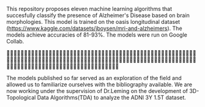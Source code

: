 This repository proposes eleven machine learning algorithms that succesfully classify the presence of Alzheimer's Disease based on brain morphologies. This model is trained on the oasis longitudinal dataset (https://www.kaggle.com/datasets/jboysen/mri-and-alzheimers). The models achieve accuracies of 81-93%. The models were run on Google Collab. 

🧑‍🔬👩‍🔬🧑‍🔬👩‍🔬🧑‍🔬👩‍🔬🧑‍🔬👩‍🔬🧑‍🔬👩‍🔬🧑‍🔬👩‍🔬🧑‍🔬👩‍🔬🧑‍🔬👩‍🔬🧑‍🔬👩‍🔬🧑‍🔬👩‍🔬🧑‍🔬👩‍🔬🧑‍🔬👩‍🔬🧑‍🔬👩‍🔬🧑‍🔬👩‍🔬🧑‍🔬👩‍🔬🧑‍🔬👩‍🔬🧑‍🔬👩‍🔬🧑‍🔬👩‍🔬🧑‍🔬👩‍🔬🧑‍🔬👩‍🔬🧑‍🔬👩‍🔬🧑‍🔬👩‍🔬🧑‍🔬👩‍🔬🧑‍🔬👩‍🔬🧑‍🔬👩‍🔬🧑‍🔬👩‍🔬🧑‍🔬👩‍🔬🧑‍🔬👩‍🔬🧑‍🔬👩‍🔬🧑‍🔬👩‍🔬🧑‍🔬👩‍🔬🧑‍🔬👩‍🔬🧑‍🔬👩‍🔬🧑‍🔬👩‍🔬🧑‍🔬👩‍🔬

The models published so far served as an exploration of the field and allowed us to familiarize ourselves with the bibliography available. We are now working under the supervision of Dr.Leming on the development of 3D-Topological Data Algorithms(TDA) to analyze the ADNI 3Y 1.5T dataset.
